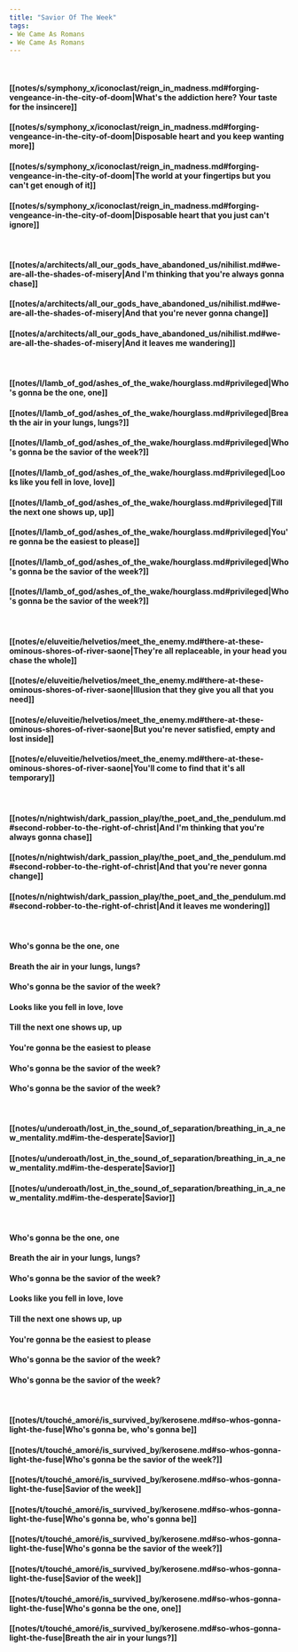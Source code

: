```yaml
---
title: "Savior Of The Week"
tags:
- We Came As Romans
- We Came As Romans
---
```

&nbsp;
#### [[notes/s/symphony_x/iconoclast/reign_in_madness.md#forging-vengeance-in-the-city-of-doom|What's the addiction here? Your taste for the insincere]]
#### [[notes/s/symphony_x/iconoclast/reign_in_madness.md#forging-vengeance-in-the-city-of-doom|Disposable heart and you keep wanting more]]
#### [[notes/s/symphony_x/iconoclast/reign_in_madness.md#forging-vengeance-in-the-city-of-doom|The world at your fingertips but you can't get enough of it]]
#### [[notes/s/symphony_x/iconoclast/reign_in_madness.md#forging-vengeance-in-the-city-of-doom|Disposable heart that you just can't ignore]]
&nbsp;
#### [[notes/a/architects/all_our_gods_have_abandoned_us/nihilist.md#we-are-all-the-shades-of-misery|And I'm thinking that you're always gonna chase]]
#### [[notes/a/architects/all_our_gods_have_abandoned_us/nihilist.md#we-are-all-the-shades-of-misery|And that you're never gonna change]]
#### [[notes/a/architects/all_our_gods_have_abandoned_us/nihilist.md#we-are-all-the-shades-of-misery|And it leaves me wandering]]
&nbsp;
#### [[notes/l/lamb_of_god/ashes_of_the_wake/hourglass.md#privileged|Who's gonna be the one, one]]
#### [[notes/l/lamb_of_god/ashes_of_the_wake/hourglass.md#privileged|Breath the air in your lungs, lungs?]]
#### [[notes/l/lamb_of_god/ashes_of_the_wake/hourglass.md#privileged|Who's gonna be the savior of the week?]]
#### [[notes/l/lamb_of_god/ashes_of_the_wake/hourglass.md#privileged|Looks like you fell in love, love]]
#### [[notes/l/lamb_of_god/ashes_of_the_wake/hourglass.md#privileged|Till the next one shows up, up]]
#### [[notes/l/lamb_of_god/ashes_of_the_wake/hourglass.md#privileged|You're gonna be the easiest to please]]
#### [[notes/l/lamb_of_god/ashes_of_the_wake/hourglass.md#privileged|Who's gonna be the savior of the week?]]
#### [[notes/l/lamb_of_god/ashes_of_the_wake/hourglass.md#privileged|Who's gonna be the savior of the week?]]
&nbsp;
#### [[notes/e/eluveitie/helvetios/meet_the_enemy.md#there-at-these-ominous-shores-of-river-saone|They're all replaceable, in your head you chase the whole]]
#### [[notes/e/eluveitie/helvetios/meet_the_enemy.md#there-at-these-ominous-shores-of-river-saone|Illusion that they give you all that you need]]
#### [[notes/e/eluveitie/helvetios/meet_the_enemy.md#there-at-these-ominous-shores-of-river-saone|But you're never satisfied, empty and lost inside]]
#### [[notes/e/eluveitie/helvetios/meet_the_enemy.md#there-at-these-ominous-shores-of-river-saone|You'll come to find that it's all temporary]]
&nbsp;
#### [[notes/n/nightwish/dark_passion_play/the_poet_and_the_pendulum.md#second-robber-to-the-right-of-christ|And I'm thinking that you're always gonna chase]]
#### [[notes/n/nightwish/dark_passion_play/the_poet_and_the_pendulum.md#second-robber-to-the-right-of-christ|And that you're never gonna change]]
#### [[notes/n/nightwish/dark_passion_play/the_poet_and_the_pendulum.md#second-robber-to-the-right-of-christ|And it leaves me wondering]]
&nbsp;
#### Who's gonna be the one, one
#### Breath the air in your lungs, lungs?
#### Who's gonna be the savior of the week?
#### Looks like you fell in love, love
#### Till the next one shows up, up
#### You're gonna be the easiest to please
#### Who's gonna be the savior of the week?
#### Who's gonna be the savior of the week?
&nbsp;
#### [[notes/u/underoath/lost_in_the_sound_of_separation/breathing_in_a_new_mentality.md#im-the-desperate|Savior]]
#### [[notes/u/underoath/lost_in_the_sound_of_separation/breathing_in_a_new_mentality.md#im-the-desperate|Savior]]
#### [[notes/u/underoath/lost_in_the_sound_of_separation/breathing_in_a_new_mentality.md#im-the-desperate|Savior]]
&nbsp;
#### Who's gonna be the one, one
#### Breath the air in your lungs, lungs?
#### Who's gonna be the savior of the week?
#### Looks like you fell in love, love
#### Till the next one shows up, up
#### You're gonna be the easiest to please
#### Who's gonna be the savior of the week?
#### Who's gonna be the savior of the week?
&nbsp;
#### [[notes/t/touché_amoré/is_survived_by/kerosene.md#so-whos-gonna-light-the-fuse|Who's gonna be, who's gonna be]]
#### [[notes/t/touché_amoré/is_survived_by/kerosene.md#so-whos-gonna-light-the-fuse|Who's gonna be the savior of the week?]]
#### [[notes/t/touché_amoré/is_survived_by/kerosene.md#so-whos-gonna-light-the-fuse|Savior of the week]]
#### [[notes/t/touché_amoré/is_survived_by/kerosene.md#so-whos-gonna-light-the-fuse|Who's gonna be, who's gonna be]]
#### [[notes/t/touché_amoré/is_survived_by/kerosene.md#so-whos-gonna-light-the-fuse|Who's gonna be the savior of the week?]]
#### [[notes/t/touché_amoré/is_survived_by/kerosene.md#so-whos-gonna-light-the-fuse|Savior of the week]]
#### [[notes/t/touché_amoré/is_survived_by/kerosene.md#so-whos-gonna-light-the-fuse|Who's gonna be the one, one]]
#### [[notes/t/touché_amoré/is_survived_by/kerosene.md#so-whos-gonna-light-the-fuse|Breath the air in your lungs?]]
